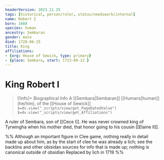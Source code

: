 ```yaml
---
headerVersion: 2023.11.25
tags: [historical, person/ruler, status/needswork/internal]
name: Robert I
born: 1660
species: human
ancestry: Sembaran
gender: male
died: 1720-06-15
title: King
affiliations: 
- {org: House of Sewick, type: primary}
- {place: Sembara, start: 1713-09-12 }
---
```

# King Robert I
>[!info]+ Biographical Info
> A [[Sembara|Sembaran]] [[Humans|human]] (he/him), of the [[House of Sewick]]
> `$=dv.view("_scripts/view/get_PageDatedValue")`
> `$=dv.view("_scripts/view/get_Affiliations")`

A ruler of Sembara, son of [[Cece I]].  He was never crowned king of Tyrwingha when his mother died, that honor going to his cousin [[Elaine II]]. 

%% 
Although an important figure in Clee game, nothing really in detail made up about him, as by the start of clee he was already a lich; see the backlins and other obisidan sources for info that is made up; nothing is canonical outside of obsidian
Replaced by lich in 1719 %%
